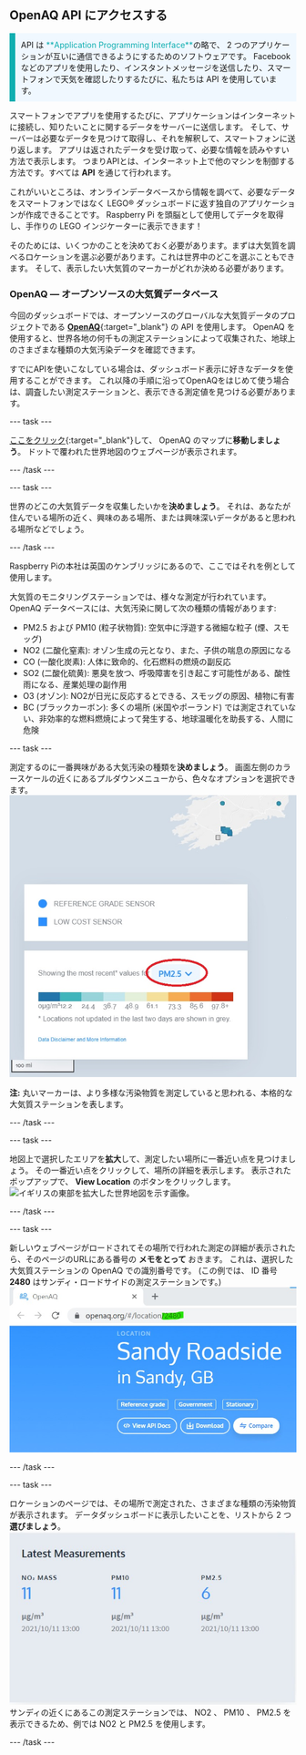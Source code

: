 ## OpenAQ API にアクセスする

<p style="border-left: solid; border-width:10px; border-color: #0faeb0; background-color: aliceblue; padding: 10px;">API は <span style="color: #0faeb0">**Application Programming Interface**</span>の略で、 2 つのアプリケーションが互いに通信できるようにするためのソフトウェアです。 Facebook などのアプリを使用したり、インスタントメッセージを送信したり、スマートフォンで天気を確認したりするたびに、私たちは API を使用しています。</p>

スマートフォンでアプリを使用するたびに、アプリケーションはインターネットに接続し、知りたいことに関するデータをサーバーに送信します。 そして、サーバーは必要なデータを見つけて取得し、それを解釈して、スマートフォンに送り返します。 アプリは返されたデータを受け取って、必要な情報を読みやすい方法で表示します。 つまりAPIとは、インターネット上で他のマシンを制御する方法です。すべては **API** を通じて行われます。

これがいいところは、オンラインデータベースから情報を調べて、必要なデータをスマートフォンではなく LEGO® ダッシュボードに返す独自のアプリケーションが作成できることです。 Raspberry Pi を頭脳として使用してデータを取得し、手作りの LEGO インジケーターに表示できます！

そのためには、いくつかのことを決めておく必要があります。まずは大気質を調べるロケーションを選ぶ必要があります。これは世界中のどこを選ぶこともできます。 そして、表示したい大気質のマーカーがどれか決める必要があります。

### OpenAQ — オープンソースの大気質データベース

今回のダッシュボードでは、オープンソースのグローバルな大気質データのプロジェクトである [**OpenAQ**](https://openaq.org/#/){:target="_blank"} の API を使用します。 OpenAQ を使用すると、世界各地の何千もの測定ステーションによって収集された、地球上のさまざまな種類の大気汚染データを確認できます。

すでにAPIを使いこなしている場合は、ダッシュボード表示に好きなデータを使用することができます。 これ以降の手順に沿ってOpenAQをはじめて使う場合は、調査したい測定ステーションと、表示できる測定値を見つける必要があります。

--- task ---

[ここをクリック](https://openaq.org/#/map){:target="_blank"}して、 OpenAQ のマップに**移動しましょう**。 ドットで覆われた世界地図のウェブページが表示されます。

--- /task ---

--- task ---

世界のどこの大気質データを収集したいかを**決めましょう**。 それは、あなたが住んでいる場所の近く、興味のある場所、または興味深いデータがあると思われる場所などでしょう。

--- /task ---

Raspberry Piの本社は英国のケンブリッジにあるので、ここではそれを例として使用します。

大気質のモニタリングステーションでは、様々な測定が行われています。 OpenAQ データベースには、大気汚染に関して次の種類の情報があります:

 + PM2.5 および PM10 (粒子状物質): 空気中に浮遊する微細な粒子 (煙、スモッグ)
 + NO2 (二酸化窒素): オゾン生成の元となり、また、子供の喘息の原因になる
 + CO (一酸化炭素): 人体に致命的、化石燃料の燃焼の副反応
 + SO2 (二酸化硫黄): 悪臭を放つ、呼吸障害を引き起こす可能性がある、酸性雨になる、産業処理の副作用
 + O3 (オゾン): NO2が日光に反応するとできる、スモッグの原因、植物に有害
 + BC (ブラックカーボン): 多くの場所 (米国やポーランド) では測定されていない、非効率的な燃料燃焼によって発生する、地球温暖化を助長する、人間に危険

--- task ---

測定するのに一番興味がある大気汚染の種類を**決めましょう**。 画面左側のカラースケールの近くにあるプルダウンメニューから、色々なオプションを選択できます。 ![OpenAQ マップのプルダウンメニューを示す画像。](images/mapscale.jpg)

**注:** 丸いマーカーは、より多様な汚染物質を測定していると思われる、本格的な大気質ステーションを表します。

--- /task ---

--- task ---

地図上で選択したエリアを**拡大**して、測定したい場所に一番近い点を見つけましょう。 その一番近い点をクリックして、場所の詳細を表示します。 表示されたポップアップで、 **View Location** のボタンをクリックします。  
![イギリスの東部を拡大した世界地図を示す画像。](images/mapscroll.gif)

--- /task ---

--- task ---

新しいウェブページがロードされてその場所で行われた測定の詳細が表示されたら、そのページのURLにある番号の **メモをとって** おきます。 これは、選択した大気質ステーションの OpenAQ での識別番号です。 (この例では、 ID 番号 **2480** はサンディ・ロードサイドの測定ステーションです。) ![ロケーション ID の番号が付いた Open AQ の URLを示す画像。](images/openaq_id.jpg)

--- /task ---

--- task ---

ロケーションのページでは、その場所で測定された、さまざまな種類の汚染物質が表示されます。 データダッシュボードに表示したいことを、リストから 2 つ**選びましょう**。 ![Image showing a pollutant list from a location on the OpenAQ map.](images/openaq_msmt.jpg) サンディの近くにあるこの測定ステーションでは、 NO2 、 PM10 、 PM2.5 を表示できるため、例では NO2 と PM2.5 を使用します。

--- /task ---